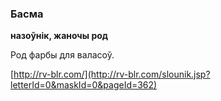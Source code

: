 ### Басма
**назоўнік, жаночы род**

Род фарбы для валасоў.

<a rel="author">[http://rv-blr.com/](http://rv-blr.com/slounik.jsp?letterId=0&maskId=0&pageId=362)</a>
